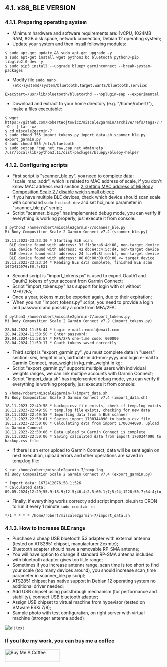 ## 4.1. x86_BLE VERSION
### 4.1.1. Preparing operating system
- Minimum hardware and software requirements are: 1vCPU, 1024MB RAM, 8GB disk space, network connection, Debian 12 operating system;
- Update your system and then install following modules:
```
$ sudo apt-get update && sudo apt-get upgrade -y
$ sudo apt-get install wget python3 bc bluetooth python3-pip libglib2.0-dev -y
$ sudo pip3 install --upgrade bluepy garminconnect --break-system-packages
```
- Modify file ```sudo nano /etc/systemd/system/bluetooth.target.wants/bluetooth.service```:
```
ExecStart=/usr/lib/bluetooth/bluetoothd --noplugin=sap --experimental
```
- Download and extract to your home directory (e.g. "/home/robert/"), make a files executable:
```
$ wget https://github.com/RobertWojtowicz/miscale2garmin/archive/refs/tags/7.tar.gz -O - | tar -xz
$ cd miscale2garmin-7
$ sudo chmod 755 import_tokens.py import_data.sh scanner_ble.py export_garmin.py
$ sudo chmod 555 /etc/bluetooth
$ sudo setcap 'cap_net_raw,cap_net_admin+eip' /usr/local/lib/python3.11/dist-packages/bluepy/bluepy-helper
```

### 4.1.2. Configuring scripts
- First script is "scanner_ble.py", you need to complete data: "scale_mac_addr", which is related to MAC address of scale, if you don't know MAC address read section [2. Getting MAC address of Mi Body Composition Scale 2 / disable weigh small object](https://github.com/RobertWojtowicz/miscale2garmin/tree/master#2-getting-mac-address-of-mi-body-composition-scale-2--disable-weigh-small-object);
- If you have multiple BLE devices, check which device should scan scale with command ```sudo hcitool dev``` and set hci_num parameter in "scanner_ble.py" script;
- Script "scanner_ble.py" has implemented debug mode, you can verify if everything is working properly, just execute it from console:
```
$ python3 /home/robert/miscale2garmin-7/scanner_ble.py
Mi Body Composition Scale 2 Garmin Connect v7.2 (scanner_ble.py)

18.11.2023-23:23:30 * Starting BLE scan:
  BLE device found with address: 3f:f1:3e:a6:4d:00, non-target device
  BLE device found with address: 42:db:e4:c4:5c:d4, non-target device
  BLE device found with address: 24:fc:e5:8f:ce:bf, non-target device
  BLE device found with address: 00:00:00:00:00:00 <= target device
18.11.2023-23:23:34 * Reading BLE data complete, finished BLE scan
1672412076;58.4;521
```
- Second script is "import_tokens.py" is used to export Oauth1 and Oauth2 tokens of your account from Garmin Connect;
- Script "import_tokens.py" has support for login with or without MFA/2FA;
- Once a year, tokens must be exported again, due to their expiration;
- When you run "import_tokens.py" script, you need to provide a login and password and possibly a code from MFA/2FA:
```
$ python3 /home/robert/miscale2garmin-7/import_tokens.py
Mi Body Composition Scale 2 Garmin Connect v7.2 (import_tokens.py)

28.04.2024-11:58:44 * Login e-mail: email@email.com
28.04.2024-11:58:50 * Enter password:
28.04.2024-11:58:57 * MFA/2FA one-time code: 000000
28.04.2024-11:59:17 * Oauth tokens saved correctly
```
- Third script is "export_garmin.py", you must complete data in "users" section: sex, height in cm, birthdate in dd-mm-yyyy and login e-mail to Garmin Connect, max_weight in kg, min_weight in kg;
- Script "export_garmin.py" supports multiple users with individual weights ranges, we can link multiple accounts with Garmin Connect;
- Script "import_data.sh" has implemented debug mode, you can verify if everything is working properly, just execute it from console:
```
$ /home/robert/miscale2garmin-7/import_data.sh
Mi Body Composition Scale 2 Garmin Connect v7.4 (import_data.sh)

18.11.2023-22:49:58 * backup.csv file exists, check if temp.log exists
18.11.2023-22:49:58 * temp.log file exists, checking for new data
18.11.2023-22:49:58 * Importing data from a BLE scanner
18.11.2023-22:50:01 * Saving import 1700344090 to backup.csv file
18.11.2023-22:50:06 * Calculating data from import 1700344090, upload to Garmin Connect
18.11.2023-22:50:06 * Data upload to Garmin Connect is complete
18.11.2023-22:50:06 * Saving calculated data from import 1700344090 to backup.csv file
```
- If there is an error upload to Garmin Connect, data will be sent again on next execution, upload errors and other operations are saved in temp.log file:
```
$ cat /home/robert/miscale2garmin-7/temp.log
Mi Body Composition Scale 2 Garmin Connect v7.4 (export_garmin.py)

* Import data: 1672412076;58.1;526
* Calculated data: 09.05.2024;12:29;55.9;18.9;12.5;46.4;2.5;60.1;7;5;24;1228;50.7;64.4;to_gain:5.9;23.0;589;email@email.com;09.05.2024;12:31
```
- Finally, if everything works correctly add script import_ble.sh to CRON to run it every 1 minute ```sudo crontab -e```:
```
*/1 * * * * /home/robert/miscale2garmin-7/import_data.sh
```

### 4.1.3. How to increase BLE range
- Purchase a cheap USB bluetooth 5.3 adapter with external antenna (tested on ATS2851 chipset, manufacturer Zexmte);
- Bluetooth adapter should have a removable RP-SMA antenna;
- You will have option to change if standard RP-SMA antenna included with bluetooth adapter gives too little range;
- Sometimes if you increase antenna range, scan time is too short to find your scale (too many devices around), you should increase scan_time parameter in scanner_ble.py script;
- ATS2851 chipset has native support in Debian 12 operating system no additional driver needed;
- Add USB chipset using passthrough mechanism (for performance and stability), connect USB bluetooth adapter;
- Assign USB chipset to virtual machine from hypevisor (tested on VMware ESXi 7/8);
- Sample photo with test configuration, on right server with virtual machine (stronger antenna added):

![alt text](https://github.com/RobertWojtowicz/miscale2garmin/blob/master/manuals/usb.jpg)

### If you like my work, you can buy me a coffee
<a href="https://www.buymeacoffee.com/RobertWojtowicz" target="_blank"><img src="https://cdn.buymeacoffee.com/buttons/default-orange.png" alt="Buy Me A Coffee" height="41" width="174"></a>